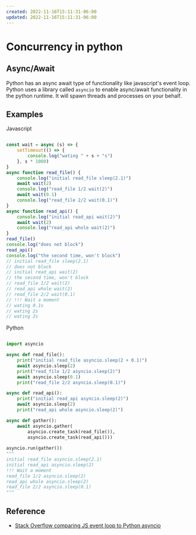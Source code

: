 ```yaml
---
created: 2022-11-16T15:11:31-06:00
updated: 2022-11-16T15:11:31-06:00
---
```

# Concurrency in python

## Async/Await
Python has an async await type of functionality like javascript's event loop.   Python uses a library called `asyncio` to enable async/await functionality in the python runtime.  It will spawn threads and processes on your behalf.

## Examples

Javascript

```javascript

const wait = async (s) => {
    setTimeout(() => {
        console.log("wating " + s + "s")
    }, s * 1000)
}
async function read_file() {
    console.log("initial read_file sleep(2.1)")
    await wait(2)
    console.log("read_file 1/2 wait(2)")
    await wait(0.1)
    console.log("read_file 2/2 wait(0.1)")
}
async function read_api() {
    console.log("initial read_api wait(2)")
    await wait(2)
    console.log("read_api whole wait(2)")
}
read_file()
console.log("does not block")
read_api()
console.log("the second time, won't block")
// initial read_file sleep(2.1)
// does not block
// initial read_api wait(2)
// the second time, won't block
// read_file 1/2 wait(2)
// read_api whole wait(2)
// read_file 2/2 wait(0.1)
// !!! Wait a moment
// wating 0.1s
// wating 2s 
// wating 2s
```

Python

```python

import asyncio

async def read_file():
    print("initial read_file asyncio.sleep(2 + 0.1)")
    await asyncio.sleep(2)
    print("read_file 1/2 asyncio.sleep(2)")
    await asyncio.sleep(0.1)
    print("read_file 2/2 asyncio.sleep(0.1)")

async def read_api():
    print("initial read_api asyncio.sleep(2)")
    await asyncio.sleep(2)
    print("read_api whole asyncio.sleep(2)")

async def gather():
    await asyncio.gather(
        asyncio.create_task(read_file()),
        asyncio.create_task(read_api()))
        
asyncio.run(gather())
"""
initial read_file asyncio.sleep(2.1)
initial read_api asyncio.sleep(2)
!!! Wait a moment
read_file 1/2 asyncio.sleep(2)
read_api whole asyncio.sleep(2)
read_file 2/2 asyncio.sleep(0.1)
"""
```

## Reference
- [Stack Overflow comparing JS event loop to Python asyncio](https://stackoverflow.com/questions/68139555/difference-between-async-await-in-python-vs-javascript)
